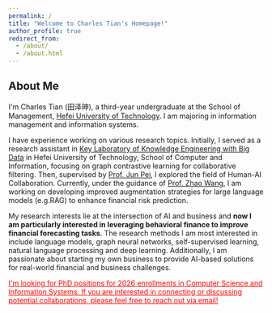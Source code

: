 ```yaml
---
permalink: /
title: "Welcome to Charles Tian's Homepage!"
author_profile: true
redirect_from: 
  - /about/
  - /about.html
---
```


## About Me

I'm Charles Tian (田泽珅), a third-year undergraduate at the School of Management, [Hefei University of Technology](https://international.hfut.edu.cn/en/). I am majoring in information management and information systems.

I have experience working on various research topics. Initially, I served as a research assistant in [Key Laboratory of Knowledge Engineering with Big Data](https://lab.zhonghuapu.com/) in Hefei University of Technology, School of Computer and Information, focusing on graph contrastive learning for collaborative filtering. Then, supervised by [Prof. Jun Pei](https://www.hfut.edu.cn/glxyen/info/1073/1499.htm), I explored the field of Human-AI Collaboration. Currently, under the guidance of [Prof. Zhao Wang](https://www.hfut.edu.cn/glxyen/info/1074/1534.htm), I am working on developing improved augmentation strategies for large language models (e.g.RAG) to enhance financial risk prediction.

My research interests lie at the intersection of AI and business and <b>now I am particularly interested in leveraging behavioral finance to improve financial forecasting tasks</b>. The research methods I am most interested in include language models, graph neural networks, self-supervised learning, natural language processing and deep learning. Additionally, I am passionate about starting my own business to provide AI-based solutions for real-world financial and business challenges.

<span style="color:red;"><u>I'm looking for PhD positions for 2026 enrollments in Computer Science and Information Systems. If you are interested in connecting or discussing potential collaborations, please feel free to reach out via email!</u></span>

